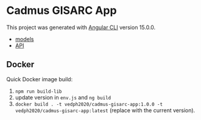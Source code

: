 # Cadmus GISARC App

This project was generated with [Angular CLI](https://github.com/angular/angular-cli) version 15.0.0.

- [models](https://github.com/vedph/cadmus-gisarc)
- [API](https://github.com/vedph/cadmus-gisarc-api)

## Docker

Quick Docker image build:

1. `npm run build-lib`
2. update version in `env.js` and `ng build`
3. `docker build . -t vedph2020/cadmus-gisarc-app:1.0.0 -t vedph2020/cadmus-gisarc-app:latest` (replace with the current version).
